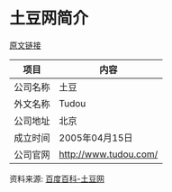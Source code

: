 # 土豆网简介

[原文链接](https://www.it-this-year.com/2020/04/23/236)

|项目|内容|
|-----|-----|
|公司名称|土豆|
|外文名称|Tudou|
|公司地址|北京|
|成立时间|2005年04月15日|
|公司官网|http://www.tudou.com/|

资料来源: 
[百度百科-土豆网](https://baike.baidu.com/item/%E5%9C%9F%E8%B1%86%E7%BD%91)